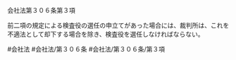 会社法第３０６条第３項

前二項の規定による検査役の選任の申立てがあった場合には、裁判所は、これを不適法として却下する場合を除き、検査役を選任しなければならない。

#会社法
#会社法/第３０６条
#会社法/第３０６条/第３項
